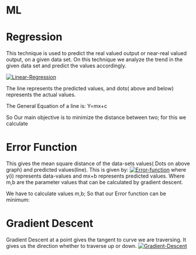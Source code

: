 # ML

# Regression
This technique is used to predict the real valued output or near-real valued output, on a given data set. On this technique we analyze the trend in the given data set and predict the values accordingly.

[![Linear-Regression](http://www.biostathandbook.com/pix/regressionlollipop.gif)](#features)

The line represents the predicted values, and dots( above and below) represents the actual values.


The General Equation of a line is:
  Y=mx+c
  
  
So Our main objective is to minimize the distance between two; for this we calculate
# Error Function
  This gives the mean square distance of the data-sets values( Dots on above graph) and predicted values(line). This is given by:
  [![Error-function](https://spin.atomicobject.com/wp-content/uploads/linear_regression_error1.png)](#features)
  where y(i) represents data-values and mx+b represents predicted values. Where m,b are the parameter values that can be calculated by gradient descent.
  

We have to calculate values m,b; So that our Error function can be minimum:
# Gradient Descent
Gradient Descent at a point gives the tangent to curve we are traversing. It gives us the direction whether to traverse up or down.
[![Gradient-Descent](https://spin.atomicobject.com/wp-content/uploads/linear_regression_gradient1.png)](#features)

